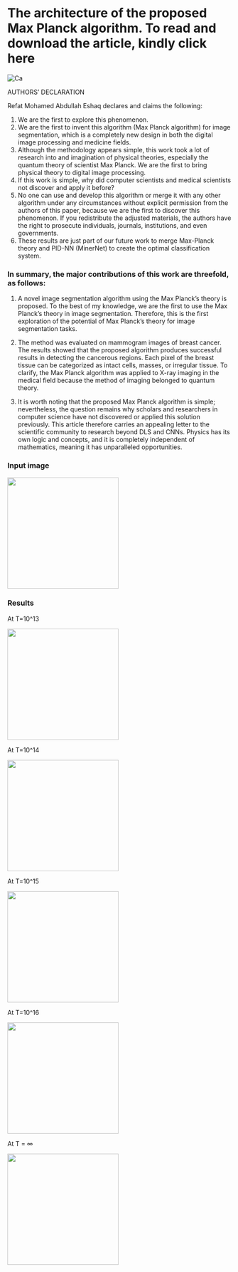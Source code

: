 # The architecture of the proposed Max Planck algorithm. To read and download the article, kindly click here 

![Ca](https://github.com/REFATESHAQ/Max-Planck-algorithm/assets/48349737/a687c0b0-0b94-4dd1-b37f-d5f091f1df6a)

AUTHORS’ DECLARATION

Refat Mohamed Abdullah Eshaq declares and claims the following:
1) We are the first to explore this phenomenon.
2) We are the first to invent this algorithm (Max Planck algorithm) for image segmentation, which is a completely new design in both the digital image processing and medicine fields.
3) Although the methodology appears simple, this work took a lot of research into and imagination of physical theories, especially the quantum theory of scientist Max Planck. We are the first to bring physical theory to digital image processing.
4) If this work is simple, why did computer scientists and medical scientists not discover and apply it before?
5) No one can use and develop this algorithm or merge it with any other algorithm under any circumstances without explicit permission from the authors of this paper, because we are the first to discover this phenomenon. If you redistribute the adjusted materials, the authors have the right to prosecute individuals, journals, institutions, and even governments.
6) These results are just part of our future work to merge Max-Planck theory and PID-NN (MinerNet) to create the optimal classification system. 


### In summary, the major contributions of this work are threefold, as follows: 

1)	A novel image segmentation algorithm using the Max Planck’s theory is proposed. To the best of my knowledge, we are the first to use the Max Planck’s theory in image segmentation. Therefore, this is the first exploration of the potential of Max Planck’s theory for image segmentation tasks. 

2)	The method was evaluated on mammogram images of breast cancer. The results showed that the proposed algorithm produces successful results in detecting the cancerous regions. Each pixel of the breast tissue can be categorized as intact cells, masses, or irregular tissue. To clarify, the Max Planck algorithm was applied to X-ray imaging in the medical field because the method of imaging belonged to quantum theory.


3)	 It is worth noting that the proposed Max Planck algorithm is simple; nevertheless, the question remains why scholars and researchers in computer science have not discovered or applied this solution previously. This article therefore carries an appealing letter to the scientific community to research beyond DLS and CNNs. Physics has its own logic and concepts, and it is completely independent of mathematics, meaning it has unparalleled opportunities.


### Input image 

<img src="https://github.com/REFATESHAQ/Max-Planck-algorithm/assets/48349737/53167c3b-034b-4e10-bd65-894704044688" width="250" height="250"/>

### Results

At T=10^13

<img src="https://github.com/REFATESHAQ/Max-Planck-algorithm/assets/48349737/9227acbf-be83-486e-9570-0fed0532c519" width="250" height="250"/>

At T=10^14

<img src="https://github.com/REFATESHAQ/Max-Planck-algorithm/assets/48349737/50a349b6-6d2c-443b-8ab5-77959a0a085d" width="250" height="250"/>

At T=10^15

<img src="https://github.com/REFATESHAQ/Max-Planck-algorithm/assets/48349737/272662d4-ee10-44f6-908e-af2eec6b42ee" width="250" height="250"/>

At T=10^16

<img src="https://github.com/REFATESHAQ/Max-Planck-algorithm/assets/48349737/a5224b16-2e05-46c1-a79b-ba782a74c8e3" width="250" height="250"/>

At T = ∞

<img src="https://github.com/REFATESHAQ/Max-Planck-algorithm/assets/48349737/413a7eae-0a60-4678-8f68-3b042209a108" width="250" height="250"/>

